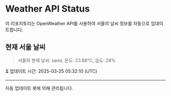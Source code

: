 
# Weather API Status

이 리포지토리는 OpenWeather API를 사용하여 서울의 날씨 정보를 자동으로 업데이트합니다.

## 현재 서울 날씨
> 서울의 현재 날씨: sand, 온도: 23.88°C, 습도: 28%

⏳ 업데이트 시간: 2025-03-25 05:32:10 (UTC)

---
자동 업데이트 봇에 의해 관리됩니다.
